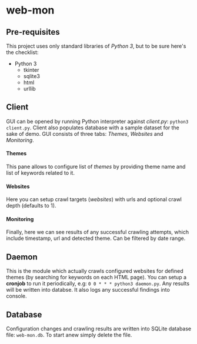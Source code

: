 # web-mon

## Pre-requisites
This project uses only standard libraries of *Python 3*, 
but to be sure here's the checklist:
* Python 3
  * tkinter
  * sqlite3
  * html
  * urllib

## Client
GUI can be opened by running Python interpreter against *client.py*:
`python3 client.py`. 
Client also populates database with a sample dataset for the sake of demo.
GUI consists of three tabs: *Themes*, *Websites* and *Monitoring*.

#### Themes
This pane allows to configure list of *themes* by providing theme name and list of keywords related to it.

#### Websites
Here you can setup crawl targets (*websites*) with urls and optional crawl depth (defaults to 1).

#### Monitoring
Finally, here we can see results of any successful crawling attempts, which include timestamp, url and detected theme.
Can be filtered by date range.

## Daemon
This is the module which actually crawls configured websites for defined themes (by searching for keywords on each HTML page).
You can setup a **cronjob** to run it periodically, e.g:
`0 0 * * * python3 daemon.py`.
Any results will be written into databse. It also logs any successful findings into console.

## Database
Configuration changes and crawling results are written into SQLite database file: `web-mon.db`.
To start anew simply delete the file.
